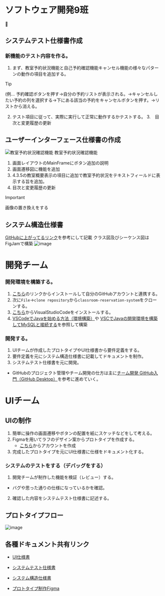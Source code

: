 # ソフトウェア開発9班
🐣

## システムテスト仕様書作成 
### 新機能のテスト内容を作る。
1. まず、教室予約状況機能と自己予約確認機能キャンセル機能の様々なパターンの動作の項目を追加する。
> [!TIP]
> (例... 予約確認ボタンを押す→自分の予約リストが表示される。→キャンセルしたい予約の列を選択する→下にある該当の予約をキャンセルボタンを押す。→リストから消える。
2. テスト項目に従って、実際に実行して正常に動作するかテストする。
3.　目次と変更履歴の更新


## ユーザーインターフェース仕様書の作成
![教室予約状況確認機能](https://github.com/Shvain/classroom-reservation-system/assets/38131740/4b96b253-cf3b-45f0-a595-2ec2450ce257)
教室予約状況確認機能
1. 画面レイアウトのMainFrameにボタン追加の説明
2. 画面遷移図に機能を追加
3. 4.3.5の教室概要表示の項目に追加で教室予約状況をテキストフィールドに表示する旨を追加。
4. 目次と変更履歴の更新
> [!IMPORTANT]
> 画像の置き換えをする

## システム構造仕様書
[GitHubに上がってるリンク](<https://github.com/Shvain/classroom-reservation-system/blob/main/src/ReservationControl.java>)を参考にして記載
クラス図及びシーケンス図はFigJamで構築
![image](https://github.com/user-attachments/assets/61f4bd42-6053-4cd3-8e03-60b79cf987e7)


# 開発チーム
### 開発環境を構築する。
1. [こちら](<https://desktop.github.com/>)のリンクからインストールして自分のGitHubアカウントと連携する。
2. 次に`File`→`clone repository`から`classroom-reservation-system`をクローンする。
3. [こちら](<https://code.visualstudio.com/download>)からVisualStudioCodeをインストールする。
4. [VSCodeでJavaを始める方法（環境構築）](<https://teramaguro.hatenablog.com/entry/2021/12/28/042743>)や
[VSCでJavaの開発環境を構築してMySQLと接続する](<https://zenn.dev/iput_app/articles/53a75ff375d80c>)を参照して構築

### 開発する。
1. UIチームが作成したプロトタイプやUI仕様書から要件定義をする。
2. 要件定義を元にシステム構造仕様書に記載してドキュメントを制作。
3. システムテスト仕様書を元に開発。
  - GitHubのプロジェクト管理やチーム開発の仕方は主に[チーム開発 GitHub入門（GitHub Desktop）](<https://zenn.dev/iput_app/articles/841f47a0cf104a>)を参考に進めていく。

# UIチーム
## UIの制作
1. 簡単に操作の画面遷移やボタンの配置を紙にスケッチなどをして考える。
2. Figmaを用いてラフのデザイン案からプロトタイプを作成する。
    - [こちら](<https://www.figma.com/ja-jp/>)からアカウントを作成
4. 完成したプロトタイプを元にUI仕様書に仕様をドキュメント化する。
### システムのテストをする（デバッグをする）
1. 開発チームが制作した機能を検証（レビュー）する。
 - バグや思った通りの仕様になっているかを確認。
2. 確認した内容をシステムテスト仕様書に記述する。

## プロトタイプフロー
![image](https://github.com/Shvain/classroom-reservation-system/assets/38131740/c9e984d5-cf46-4c3f-a933-db9aec0f6574)



## 各種ドキュメント共有リンク
- [UI仕様書](<https://nkzacjp-my.sharepoint.com/:w:/g/personal/tk220403_tks_iput_ac_jp/Ec4NwxzFdHFAsoy7MWKbUlwBb3XailfUp4QJaofdw76ayw?e=aIcnYN>)

- [システムテスト仕様書](<https://nkzacjp-my.sharepoint.com/:w:/g/personal/tk220403_tks_iput_ac_jp/ETHD8CC6nIdAgHFGn8oxIPYBcHCem_Su5ync9A18whKiwg?e=NcJbcp>)

- [システム構造仕様書](<https://nkzacjp-my.sharepoint.com/:w:/g/personal/tk220403_tks_iput_ac_jp/EbKiQ89kJcNHhF285RlOpbMBX31gK6HkhTSxIqDytJhIRA?e=WS07Dn>)

- [プロトタイプ制作Figma](<https://www.figma.com/design/lR7rddqLUc0FCt0ytfHYaE/%E3%82%BD%E3%83%95%E3%83%88%E3%82%A6%E3%82%A7%E3%82%A2%E9%96%8B%E7%99%BA9%E7%8F%AD?node-id=0-1&t=CYEbN1hRYMHziYVF-1>)

